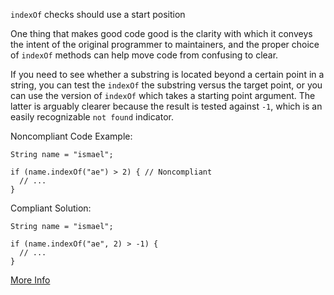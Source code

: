 `indexOf` checks should use a start position

One thing that makes good code good is the clarity with which it conveys the intent of the original programmer to maintainers, and the proper choice of `indexOf` methods can help move code from confusing to clear.

If you need to see whether a substring is located beyond a certain point in a string, you can test the `indexOf` the substring versus the target point, or you can use the version of `indexOf` which takes a starting point argument. The latter is arguably clearer because the result is tested against `-1`, which is an easily recognizable `not found` indicator.

Noncompliant Code Example:

```
String name = "ismael";

if (name.indexOf("ae") > 2) { // Noncompliant
  // ...
}
```

Compliant Solution:

```
String name = "ismael";

if (name.indexOf("ae", 2) > -1) {
  // ...
}
```

[More Info](http://voidexception.weebly.com/array-index-out-of-bounds-exception.html)
